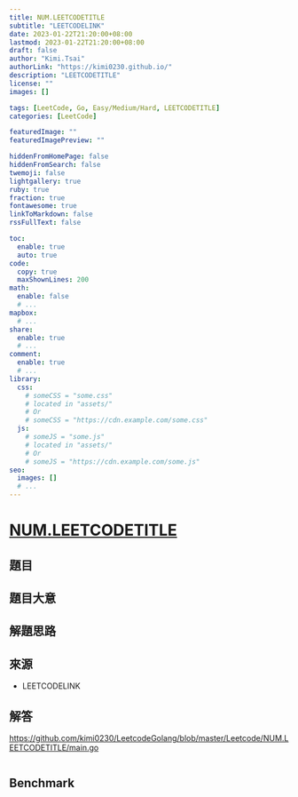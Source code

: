 ```yaml
---
title: NUM.LEETCODETITLE
subtitle: "LEETCODELINK"
date: 2023-01-22T21:20:00+08:00
lastmod: 2023-01-22T21:20:00+08:00
draft: false
author: "Kimi.Tsai"
authorLink: "https://kimi0230.github.io/"
description: "LEETCODETITLE"
license: ""
images: []

tags: [LeetCode, Go, Easy/Medium/Hard, LEETCODETITLE]
categories: [LeetCode]

featuredImage: ""
featuredImagePreview: ""

hiddenFromHomePage: false
hiddenFromSearch: false
twemoji: false
lightgallery: true
ruby: true
fraction: true
fontawesome: true
linkToMarkdown: false
rssFullText: false

toc:
  enable: true
  auto: true
code:
  copy: true
  maxShownLines: 200
math:
  enable: false
  # ...
mapbox:
  # ...
share:
  enable: true
  # ...
comment:
  enable: true
  # ...
library:
  css:
    # someCSS = "some.css"
    # located in "assets/"
    # Or
    # someCSS = "https://cdn.example.com/some.css"
  js:
    # someJS = "some.js"
    # located in "assets/"
    # Or
    # someJS = "https://cdn.example.com/some.js"
seo:
  images: []
  # ...
---
```

# [NUM.LEETCODETITLE](LEETCODELINK)

## 題目

## 題目大意


## 解題思路


## 來源
* LEETCODELINK

## 解答
https://github.com/kimi0230/LeetcodeGolang/blob/master/Leetcode/NUM.LEETCODETITLE/main.go

```go

```

##  Benchmark

```sh

```